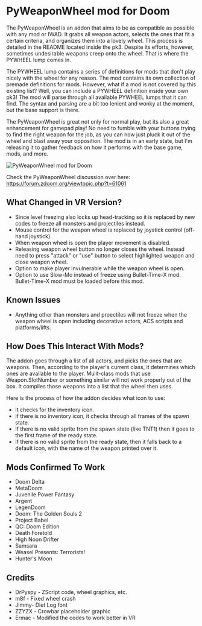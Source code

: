 # PyWeaponWheel mod for Doom

The PyWeaponWheel is an addon that aims to be as compatible as possible with any mod or IWAD. It grabs all weapon actors, selects the ones that fit a certain criteria, and organizes them into a lovely wheel. This process is detailed in the README located inside the pk3. Despite its efforts, however, sometimes undesirable weapons creep onto the wheel. That is where the PYWHEEL lump comes in.

The PYWHEEL lump contains a series of definitions for mods that don't play nicely with the wheel for any reason. The mod contains its own collection of premade definitions for mods. However, what if a mod is not covered by this existing list? Well, you can include a PYWHEEL definition inside your own pk3! The mod will parse through all available PYWHEEL lumps that it can find. The syntax and parsing are a bit too lenient and wonky at the moment, but the base support is there.

The PyWeaponWheel is great not only for normal play, but its also a great enhancement for gamepad play! No need to fumble with your buttons trying to find the right weapon for the job, as you can now just pluck it out of the wheel and blast away your opposition. The mod is in an early state, but I'm releasing it to gather feedback on how it performs with the base game, mods, and more.

![PyWeaponWheel mod for Doom](https://i.imgur.com/dK4vHlB.png)

Check the PyWeaponWheel discussion over here: https://forum.zdoom.org/viewtopic.php?t=61061

## What Changed in VR Version?
* Since level freezing also locks up head-tracking so it is replaced by new codes to freeze all monsters and projectiles instead.
* Mouse control for the weapon wheel is replaced by joystick control (off-hand joystick).
* When weapon wheel is open the player movement is disabled.
* Releasing weapon wheel button no longer closes the wheel. Instead need to press "attack" or "use" button to select highlighted weapon and close weapon wheel.
* Option to make player invulnerable while the weapon wheel is open.
* Option to use Slow-Mo instead of freeze using Bullet-Time-X mod. Bullet-Time-X mod must be loaded before this mod.

## Known Issues
* Anything other than monsters and proectiles will not freeze when the weapon wheel is open including decorative actors, ACS scripts and platforms/lifts.
	
## How Does This Interact With Mods?

The addon goes through a list of all actors, and picks the ones that are weapons. Then, according to the player's current class, it determines which ones are available to the player. Mulit-class mods that use Weapon.SlotNumber or something similar will not work properly out of the box. It compiles those weapons into a list that the wheel then uses.

Here is the process of how the addon decides what icon to use:
* It checks for the inventory icon.
* If there is no inventory icon, it checks through all frames of the spawn state.
* If there is no valid sprite from the spawn state (like TNT1) then it goes to the first frame of the ready state.
* If there is no valid sprite from the ready state, then it falls back to a default icon, with the name of the weapon printed over it.
	
## Mods Confirmed To Work
* Doom Delta
* MetaDoom
* Juvenile Power Fantasy
* Argent
* LegenDoom
* Doom: The Golden Souls 2
* Project Babel
* QC: Doom Edition
* Death Foretold
* High Noon Drifter
* Samsara
* Weasel Presents: Terrorists!
* Hunter's Moon

## Credits
* DrPyspy - ZScript code, wheel graphics, etc.
* m8f - Fixed wheel crash
* Jimmy- Diet Log font
* ZZYZX - Crowbar placeholder graphic
* Ermac - Modified the codes to work better in VR